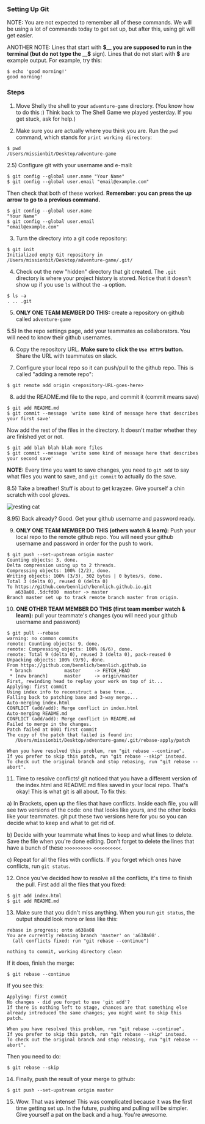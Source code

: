 ### Setting Up Git
NOTE: You are not expected to remember all of these commands. We will be using a lot of commands today to get set up, but after this, using git will get easier.

ANOTHER NOTE: Lines that start with __$__ you are supposed to run in the terminal (but do not type the __$__ sign). Lines that do not start with __$__ are example output. For example, try this:
```
$ echo 'good morning!'
good morning!
```

### Steps

1) Move Shelly the shell to your `adventure-game` directory. (You know how to do this :) Think back to The Shell Game we played yesterday. If you get stuck, ask for help.)

2) Make sure you are actually where you think you are. Run the `pwd` command, which stands for `print working directory`:
```
$ pwd
/Users/missionbit/Desktop/adventure-game
```

2.5) Configure git with your username and e-mail:
```
$ git config --global user.name "Your Name"
$ git config --global user.email "email@example.com"
```
Then check that both of these worked. __Remember: you can press the up arrow to go to a previous command.__
```
$ git config --global user.name
"Your Name"
$ git config --global user.email
"email@example.com"
```

3) Turn the directory into a git code repository:
```
$ git init
Initialized empty Git repository in /Users/missionbit/Desktop/adventure-game/.git/
```
4) Check out the new "hidden" directory that git created. The `.git` directory is where your project history is stored. Notice that it doesn't show up if you use `ls` without the `-a` option.
```
$ ls -a
. .. .git
```

5) __ONLY ONE TEAM MEMBER DO THIS:__ create a repository on github called `adventure-game`

5.5) In the repo settings page, add your teammates as collaborators. You will need to know their github usernames.

6) Copy the repository URL. __Make sure to click the `Use HTTPS` button.__ Share the URL with teammates on slack.

7) Configure your local repo so it can push/pull to the github repo. This is called "adding a remote repo":
```
$ git remote add origin <repository-URL-goes-here>
```

8) add the README.md file to the repo, and commit it (commit means save)
```
$ git add README.md
$ git commit --message 'write some kind of message here that describes your first save'
```
Now add the rest of the files in the directory. It doesn't matter whether they are finished yet or not.
```
$ git add blah blah blah more files
$ git commit --message 'write some kind of message here that describes your second save'
```
__NOTE:__ Every time you want to save changes, you need to `git add` to say what files you want to save, and `git commit` to actually do the save.

8.5) Take a breather! Stuff is about to get krayzee. Give yourself a chin scratch with cool gloves.

![resting cat](https://media.giphy.com/media/oPC2PCPuOudeU/giphy.gif)

8.95) Back already? Good. Get your github username and password ready.

9) __ONLY ONE TEAM MEMBER DO THIS (others watch & learn):__ Push your local repo to the remote github repo. You will need your github username and password in order for the push to work.
```
$ git push --set-upstream origin master
Counting objects: 3, done.
Delta compression using up to 2 threads.
Compressing objects: 100% (2/2), done.
Writing objects: 100% (3/3), 302 bytes | 0 bytes/s, done.
Total 3 (delta 0), reused 0 (delta 0)
To https://github.com/bennlich/bennlich.github.io.git
   a638a08..5dcfd00  master -> master
Branch master set up to track remote branch master from origin.
```

10) __ONE OTHER TEAM MEMBER DO THIS (first team member watch & learn):__ pull your teammate's changes (you will need your github username and password)
```
$ git pull --rebase
warning: no common commits
remote: Counting objects: 9, done.
remote: Compressing objects: 100% (6/6), done.
remote: Total 9 (delta 0), reused 3 (delta 0), pack-reused 0
Unpacking objects: 100% (9/9), done.
From https://github.com/bennlich/bennlich.github.io
 * branch            master     -> FETCH_HEAD
 * [new branch]      master     -> origin/master
First, rewinding head to replay your work on top of it...
Applying: first commit
Using index info to reconstruct a base tree...
Falling back to patching base and 3-way merge...
Auto-merging index.html
CONFLICT (add/add): Merge conflict in index.html
Auto-merging README.md
CONFLICT (add/add): Merge conflict in README.md
Failed to merge in the changes.
Patch failed at 0001 first commit
The copy of the patch that failed is found in:
   /Users/missionbit/Desktop/adventure-game/.git/rebase-apply/patch

When you have resolved this problem, run "git rebase --continue".
If you prefer to skip this patch, run "git rebase --skip" instead.
To check out the original branch and stop rebasing, run "git rebase --abort".

```

11) Time to resolve conflicts! git noticed that you have a different version of the index.html and README.md files saved in your local repo. That's okay! This is what git is all about. To fix this:
    
  a) In Brackets, open up the files that have conflicts. Inside each file, you will see two versions of the code: one that looks like yours, and the other looks like your teammates. git put these two versions here for you so you can decide what to keep and what to get rid of.
    
  b) Decide with your teammate what lines to keep and what lines to delete. Save the file when you're done editing. Don't forget to delete the lines that have a bunch of these `>>>>>>>>>>` `<<<<<<<<<<`.
    
  c) Repeat for all the files with conflicts. If you forget which ones have conflicts, run `git status`.

12) Once you've decided how to resolve all the conflicts, it's time to finish the pull. First add all the files that you fixed:
```
$ git add index.html
$ git add README.md
```

13) Make sure that you didn't miss anything. When you run `git status`, the output should look more or less like this:
```
rebase in progress; onto a638a08
You are currently rebasing branch 'master' on 'a638a08'.
  (all conflicts fixed: run "git rebase --continue")

nothing to commit, working directory clean
```
If it does, finish the merge:
```
$ git rebase --continue
```
If you see this:
```
Applying: first commit
No changes - did you forget to use 'git add'?
If there is nothing left to stage, chances are that something else
already introduced the same changes; you might want to skip this patch.

When you have resolved this problem, run "git rebase --continue".
If you prefer to skip this patch, run "git rebase --skip" instead.
To check out the original branch and stop rebasing, run "git rebase --abort".
```
Then you need to do:
```
$ git rebase --skip
```

14) Finally, push the result of your merge to github:
```
$ git push --set-upstream origin master
```

15) Wow. That was intense! This was complicated because it was the first time getting set up. In the future, pushing and pulling will be simpler. Give yourself a pat on the back and a hug. You're awesome.


